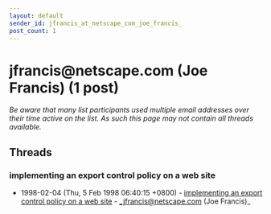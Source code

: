 ```yaml
---
layout: default
sender_id: jfrancis_at_netscape_com_joe_francis_
post_count: 1
---
```


# jfrancis<span>@</span>netscape.com (Joe Francis) (1 post)

_Be aware that many list participants used multiple email addresses over their time active on the list. As such this page may not contain all threads available._

## Threads

### implementing an export control policy on a web site
+ 1998-02-04 (Thu, 5 Feb 1998 06:40:15 +0800) - [implementing an export control policy on a web site](/archive/1998/02/c0f5d499d286dbac579e952b965c2f59b38bbc872628a37636603754f7af2f4e) - _jfrancis@netscape.com (Joe Francis)_

